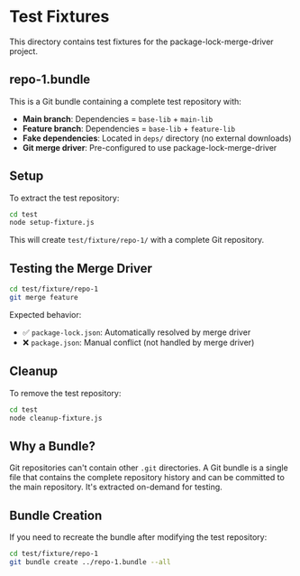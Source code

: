 # Test Fixtures

This directory contains test fixtures for the package-lock-merge-driver project.

## repo-1.bundle

This is a Git bundle containing a complete test repository with:

- **Main branch**: Dependencies = `base-lib` + `main-lib`
- **Feature branch**: Dependencies = `base-lib` + `feature-lib`
- **Fake dependencies**: Located in `deps/` directory (no external downloads)
- **Git merge driver**: Pre-configured to use package-lock-merge-driver

## Setup

To extract the test repository:

```bash
cd test
node setup-fixture.js
```

This will create `test/fixture/repo-1/` with a complete Git repository.

## Testing the Merge Driver

```bash
cd test/fixture/repo-1
git merge feature
```

Expected behavior:

- ✅ `package-lock.json`: Automatically resolved by merge driver
- ❌ `package.json`: Manual conflict (not handled by merge driver)

## Cleanup

To remove the test repository:

```bash
cd test
node cleanup-fixture.js
```

## Why a Bundle?

Git repositories can't contain other `.git` directories. A Git bundle is a single file that contains the complete repository history and can be committed to the main repository. It's extracted on-demand for testing.

## Bundle Creation

If you need to recreate the bundle after modifying the test repository:

```bash
cd test/fixture/repo-1
git bundle create ../repo-1.bundle --all
```

